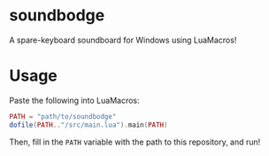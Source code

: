 # soundbodge
A spare-keyboard soundboard for Windows using LuaMacros!

# Usage
Paste the following into LuaMacros:
```lua
PATH = "path/to/soundbodge"
dofile(PATH.."/src/main.lua").main(PATH)
```
Then, fill in the `PATH` variable with the path to this repository, and run!
